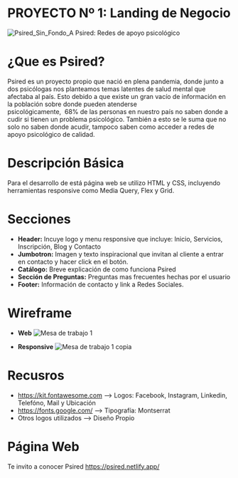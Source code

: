 # PROYECTO Nº 1: Landing de Negocio
![Psired_Sin_Fondo_A](https://user-images.githubusercontent.com/122645180/226147098-9c477d3e-e2f6-4753-adaa-3dea79fd9913.png)
Psired: Redes de apoyo psicológico

# ¿Que es Psired?
Psired es un proyecto propio que nació en plena pandemia, donde junto a dos psicólogas nos planteamos temas latentes de salud mental 
que afectaba al país.  Esto debido a  que existe un gran vacío de información en la población sobre donde pueden atenderse psicológicamente,  68% de las personas en nuestro país no saben donde acudir si tienen un problema psicológico. También a esto 
se le suma que no solo no saben donde acudir, tampoco saben como acceder a redes de apoyo psicológico de calidad.  

# Descripción Básica
Para el desarrollo de está página web se utilizo HTML y CSS, incluyendo herramientas responsive como Media Query, Flex y Grid.

# Secciones
  - <b>Header:</b> Incuye logo y menu responsive que incluye: Inicio, Servicios, Inscripción, Blog y Contacto
  - <b>Jumbotron:</b>  Imagen y texto inspiracional que invitan al cliente a entrar en contacto y hacer click en el botón.
  - <b>Catálogo:</b>  Breve explicación de como funciona Psired
  - <b>Sección de Preguntas:</b>  Preguntas mas frecuentes hechas por el usuario
  - <b>Footer:</b>  Información de contacto y link a Redes Sociales.
  
# Wireframe
  - <b>Web</b> 
  ![Mesa de trabajo 1](https://user-images.githubusercontent.com/122645180/226147012-0048e55f-ffd5-4660-a739-455b2f53c779.png)

  - <b>Responsive</b> 
  ![Mesa de trabajo 1 copia](https://user-images.githubusercontent.com/122645180/226147016-969cd607-1bac-4efe-b2de-d2e9ba89ad55.png)

# Recusros
  - https://kit.fontawesome.com --> Logos: Facebook, Instagram, Linkedin, Telefóno, Mail y Ubicación
  - https://fonts.google.com/ --> Tipografía: Montserrat
  - Otros logos utilizados --> Diseño Propio

# Página Web
Te invito a conocer Psired
https://psired.netlify.app/ 
  
